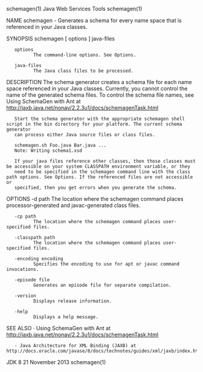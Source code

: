 schemagen(1)                                                  Java Web Services Tools                                                 schemagen(1)

NAME
       schemagen - Generates a schema for every name space that is referenced in your Java classes.

SYNOPSIS
       schemagen [ options ] java-files

       options
              The command-line options. See Options.

       java-files
              The Java class files to be processed.

DESCRIPTION
       The schema generator creates a schema file for each name space referenced in your Java classes. Currently, you cannot control the name of
       the generated schema files. To control the schema file names, see Using SchemaGen with Ant at
       http://jaxb.java.net/nonav/2.2.3u1/docs/schemagenTask.html

       Start the schema generator with the appropriate schemagen shell script in the bin directory for your platform. The current schema generator
       can process either Java source files or class files.

       schemagen.sh Foo.java Bar.java ...
       Note: Writing schema1.xsd

       If your java files reference other classes, then those classes must be accessible on your system CLASSPATH environment variable, or they
       need to be specified in the schemagen command line with the class path options. See Options. If the referenced files are not accessible or
       specified, then you get errors when you generate the schema.

OPTIONS
       -d path
              The location where the schemagen command places processor-generated and javac-generated class files.

       -cp path
              The location where the schemagen command places user-specified files.

       -classpath path
              The location where the schemagen command places user-specified files.

       -encoding encoding
              Specifies the encoding to use for apt or javac command invocations.

       -episode file
              Generates an episode file for separate compilation.

       -version
              Displays release information.

       -help
              Displays a help message.

SEE ALSO
       · Using SchemaGen with Ant at http://jaxb.java.net/nonav/2.2.3u1/docs/schemagenTask.html

       · Java Architecture for XML Binding (JAXB) at http://docs.oracle.com/javase/8/docs/technotes/guides/xml/jaxb/index.html

JDK 8                                                            21 November 2013                                                     schemagen(1)
